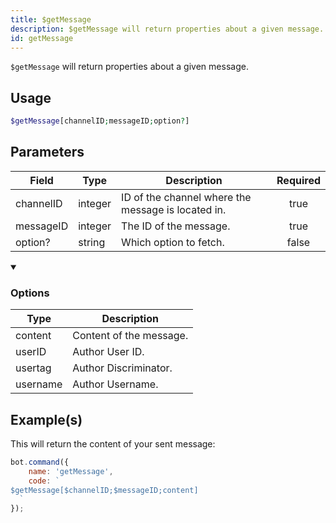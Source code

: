 ```yaml
---
title: $getMessage
description: $getMessage will return properties about a given message.
id: getMessage
---
```


`$getMessage` will return properties about a given message.

## Usage

```php
$getMessage[channelID;messageID;option?]
```

## Parameters

| Field     | Type    | Description                                        | Required |
| --------- | ------- | -------------------------------------------------- | :------: |
| channelID | integer | ID of the channel where the message is located in. |   true   |
| messageID | integer | The ID of the message.                             |   true   |
| option?   | string  | Which option to fetch.                             |  false   |

<details open>
  <summary><h3> Options </h3></summary>

| Type     | Description             |
| -------- | ----------------------- |
| content  | Content of the message. |
| userID   | Author User ID.         |
| usertag  | Author Discriminator.   |
| username | Author Username.        |

</details>

## Example(s)

This will return the content of your sent message:

```javascript
bot.command({
    name: 'getMessage',
    code: `
$getMessage[$channelID;$messageID;content]
  `
});
```
